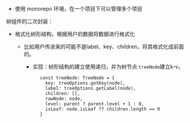 

+ 使用 monorepo 环境，在一个项目下可以管理多个项目



树组件的二次封装：

+ 格式化树形结构，根据用户的数据将数据进行格式化

  + 比如用户传进来的可能不是label、key、children，将其格式化成前面的。

    + 实现：树形结构的建立使用递归，并为树节点 `treeNode`建立k-v。

    ```
          const treeNode: TreeNode = {
            key: treeOptions.getKey(node),
            label: treeOptions.getLabel(node),
            children: [],
            rawNode: node,
            level: parent ? parent.level + 1 : 0,
            isLeaf: node.isLeaf ?? children.length == 0
          }
    ```

    

